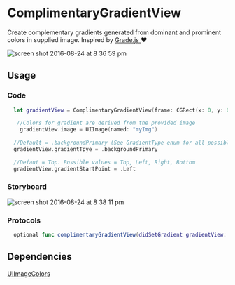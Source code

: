 # ComplimentaryGradientView
Create complementary gradients generated from dominant and prominent colors in supplied image.
Inspired by <a href="http://benhowdle.im/grade/"> Grade.js </a> :heart:


![screen shot 2016-08-24 at 8 36 59 pm](https://cloud.githubusercontent.com/assets/14007152/17952751/733ba4ba-6a3b-11e6-9ae6-2b23d92b0dea.png)



## Usage

### Code
```swift
  let gradientView = ComplimentaryGradientView(frame: CGRect(x: 0, y: 0, width: 300, height: 300))
  
   //Colors for gradient are derived from the provided image
    gradientView.image = UIImage(named: "myImg")
  
  //Default = .backgroundPrimary (See GradientType enum for all possible values)
  gradientView.gradientTpye = .backgroundPrimary
  
  //Defaut = Top. Possible values = Top, Left, Right, Bottom
  gradientView.gradientStartPoint = .Left

```

### Storyboard
![screen shot 2016-08-24 at 8 38 11 pm](https://cloud.githubusercontent.com/assets/14007152/17952752/734faff0-6a3b-11e6-95bb-69acd344174b.png)


### Protocols
```swift
  optional func complimentaryGradientView(didSetGradient gradientView: ComplimentaryGradientView, gradientSet: Bool)
```

## Dependencies

<a href="https://github.com/jathu/UIImageColors" > UIImageColors <a/>
